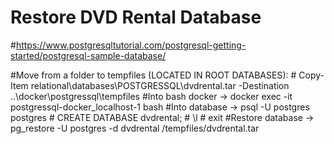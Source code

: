 # Restore DVD Rental Database

#https://www.postgresqltutorial.com/postgresql-getting-started/postgresql-sample-database/

#Move from a folder to tempfiles (LOCATED IN ROOT DATABASES):
    # Copy-Item relational\databases\POSTGRESSQL\dvdrental.tar -Destination .\.\docker\postgressql\tempfiles
#Into bash docker -> docker exec -it postgressql-docker_localhost-1 bash
#Into database -> psql -U postgres postgres
    # CREATE DATABASE dvdrental;
    # \l
    # exit
#Restore database -> pg_restore -U postgres -d dvdrental /tempfiles/dvdrental.tar